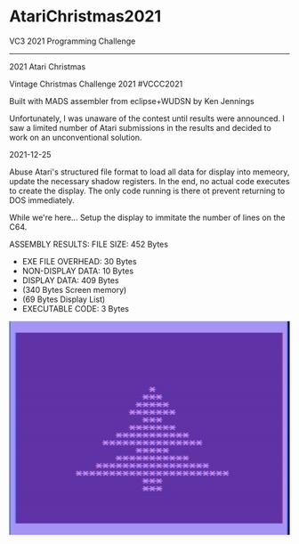 # AtariChristmas2021
VC3 2021 Programming Challenge

---

2021 Atari Christmas

Vintage Christmas Challenge 2021 #VCCC2021

Built with MADS assembler from eclipse+WUDSN by Ken Jennings

Unfortunately, I was unaware of the contest until results were announced.   I saw a limited number of Atari submissions in the results and decided to work on an unconventional solution.   

2021-12-25

Abuse Atari's structured file format to load all data for display into memeory, update the necessary shadow registers. In the end, no actual code executes to create the display. The only code running is there ot prevent returning to DOS immediately.

While we're here... Setup the display to immitate the number of lines on the C64.
 
 ASSEMBLY RESULTS:
FILE SIZE:         452 Bytes
- EXE FILE OVERHEAD:  30 Bytes
- NON-DISPLAY DATA:   10 Bytes
- DISPLAY DATA:      409 Bytes
- (340 Bytes Screen memory)
- (69 Bytes Display List)
- EXECUTABLE CODE:     3 Bytes 

[![DEMO](https://github.com/kenjennings/AtariChristmas2021/blob/master/AtariChristmas2021.png)](https://github.com/kenjennings/AtariChristmas2021/blob/master/README.md "Demo") 
